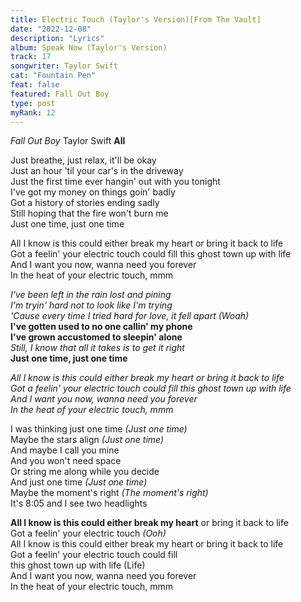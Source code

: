 ```yaml
---
title: Electric Touch (Taylor's Version)[From The Vault]
date: "2022-12-08"
description: "Lyrics"
album: Speak Now (Taylor's Version)
track: 17
songwriter: Taylor Swift
cat: "Fountain Pen"
feat: false
featured: Fall Out Boy
type: post
myRank: 12
---
```


<p className="multi">
<em>Fall Out Boy</em>
<span>Taylor Swift</span>
<b>All</b>
</p>

<p className="verse-one">
Just breathe, just relax,  it'll be okay <br />
Just an hour 'til your car's in the driveway <br />
Just the first time ever hangin' out with you tonight <br />
I've got my money on things goin' badly <br />
Got a history of stories ending sadly <br />
Still hoping that the fire won't burn me <br />
Just one time, just one time <br />
</p>
<p className="chorus">
All I know is this could either break my heart or bring it back to life <br />
Got a feelin' your electric touch could fill this ghost town up with life <br />
And I want you now, wanna need you forever <br />
In the heat of your electric touch, mmm <br />
</p>
<p className="verse-two">
<em>I've been left in the rain lost and pining <br />
I'm tryin' hard not to look like I'm trying <br />
'Cause every time I tried hard for love, it fell apart (Woah)</em> <br />
<b>I've gotten used to no one callin' my phone <br />
I've grown accustomed to sleepin' alone </b> <br />
<em>Still, I know that all it takes is to get it right</em> <br />
<b>Just one time, just one time</b> <br />
</p>
<p className="chorus">
<em>All I know is this could either break my heart or bring it back to life <br />
Got a feelin' your electric touch could fill this ghost town up with life <br />
And I want you now, wanna need you forever <br />
In the heat of your electric touch, mmm</em> <br />
</p> 
<p className="bridge">
I was thinking just one time <em>(Just one time)</em> <br />
Maybe the stars align <em>(Just one time)</em> <br />
And maybe I call you mine <br />
And you won't need space <br />
Or string me along while you decide <br />
And just one time <em>(Just one time)</em> <br />
Maybe the moment's right <em>(The moment's right)</em> <br />
It's 8:05 and I see two headlights <br />
</p>
<p className="chorus">
<b>All I know is this could either break my heart</b> or bring it back to life <br />
Got a feelin' your electric touch <em>(Ooh)</em> <br />
All I know is this could either break my heart or bring it back to life <br />
Got a feelin' your electric touch could fill  <br />this ghost town up with life (Life) <br />
And I want you now, wanna need you forever <br />
In the heat of your electric touch, mmm <br />
</p>
